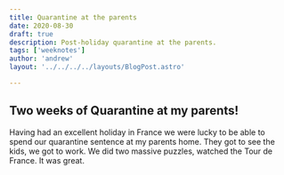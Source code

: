 ```yaml
---
title: Quarantine at the parents
date: 2020-08-30
draft: true
description: Post-holiday quarantine at the parents.
tags: ['weeknotes']
author: 'andrew'
layout: '../../../../layouts/BlogPost.astro'

---
```

## Two weeks of Quarantine at my parents!

Having had an excellent holiday in France we were lucky to be able to spend our quarantine sentence at my parents home. They got to see the kids, we got to work. We did two massive puzzles, watched the Tour de France. It was great.
